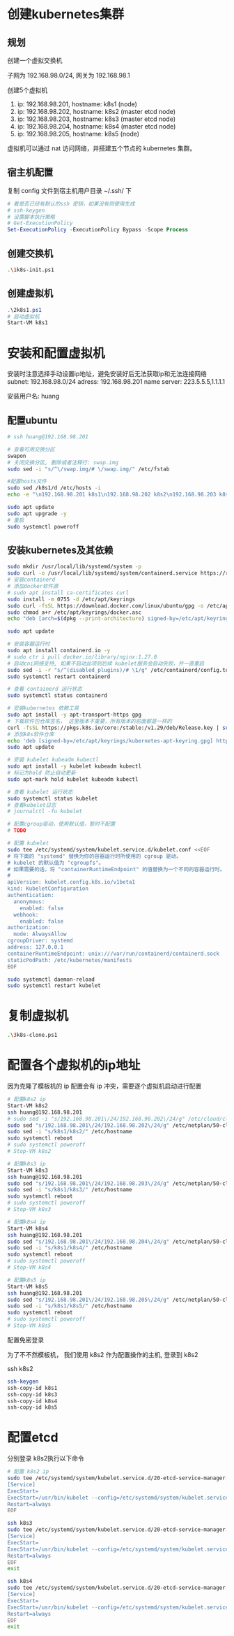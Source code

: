 # 创建kubernetes集群

## 规划
创建一个虚拟交换机

子网为 192.168.98.0/24, 网关为 192.168.98.1

创建5个虚拟机
1. ip: 192.168.98.201, hostname: k8s1 (node)
2. ip: 192.168.98.202, hostname: k8s2 (master etcd node)
3. ip: 192.168.98.203, hostname: k8s3 (master etcd node)
3. ip: 192.168.98.204, hostname: k8s4 (master etcd node)
3. ip: 192.168.98.205, hostname: k8s5 (node)

虚拟机可以通过 nat 访问网络，并搭建五个节点的 kubernetes 集群。

## 宿主机配置
复制 config 文件到宿主机用户目录 ~/.ssh/ 下

```powershell
# 看是否已经有默认的ssh 密钥，如果没有则使用生成
# ssh-keygen
# 设置脚本执行策略
# Get-ExecutionPolicy
Set-ExecutionPolicy -ExecutionPolicy Bypass -Scope Process
```
## 创建交换机
```bash
.\1k8s-init.ps1
```

## 创建虚拟机
```powershell
.\2k8s1.ps1
# 启动虚拟机
Start-VM k8s1
```
# 安装和配置虚拟机
安装时注意选择手动设置ip地址，避免安装好后无法获取ip和无法连接网络
subnet: 192.168.98.0/24
adress: 192.168.98.201
name server: 223.5.5.5,1.1.1.1

安装用户名: huang

## 配置ubuntu
```bash
# ssh huang@192.168.98.201

# 查看可用交换分区
swapon
# 关闭交换分区, 删除或者注释行: swap.img
sudo sed -i "s/^\/swap.img/# \/swap.img/" /etc/fstab

#配置hosts文件
sudo sed /k8s1/d /etc/hosts -i
echo -e "\n192.168.98.201 k8s1\n192.168.98.202 k8s2\n192.168.98.203 k8s3\n192.168.98.204 k8s4\n192.168.98.205 k8s5"| sudo tee -a /etc/hosts

sudo apt update
sudo apt upgrade -y
# 重启
sudo systemctl poweroff

```

## 安装kubernetes及其依赖
```bash
sudo mkdir /usr/local/lib/systemd/system -p
sudo curl -o /usr/local/lib/systemd/system/containerd.service https://raw.githubusercontent.com/containerd/containerd/main/containerd.service
# 安装containerd
# 添加docker软件源
# sudo apt install ca-certificates curl
sudo install -m 0755 -d /etc/apt/keyrings
sudo curl -fsSL https://download.docker.com/linux/ubuntu/gpg -o /etc/apt/keyrings/docker.asc
sudo chmod a+r /etc/apt/keyrings/docker.asc
echo "deb [arch=$(dpkg --print-architecture) signed-by=/etc/apt/keyrings/docker.asc] https://download.docker.com/linux/ubuntu $(. /etc/os-release && echo "$VERSION_CODENAME") stable" | sudo tee /etc/apt/sources.list.d/docker.list > /dev/null

sudo apt update

# 安装容器运行时
sudo apt install containerd.io -y
# sudo ctr i pull docker.io/library/nginx:1.27.0
# 启动cni网络支持, 如果不启动此项则后续 kubelet服务会启动失败，并一直重启
sudo sed -i -r "s/^(disabled_plugins)/# \1/g" /etc/containerd/config.toml
sudo systemctl restart containerd

# 查看 containerd 运行状态
sudo systemctl status containerd

# 安装kubernetes 依赖工具
sudo apt install -y apt-transport-https gpg
# 下载软件包仓库签名， 这里版本不重要，所有版本的前面都是一样的
curl -fsSL https://pkgs.k8s.io/core:/stable:/v1.29/deb/Release.key | sudo gpg --dearmor -o /etc/apt/keyrings/kubernetes-apt-keyring.gpg
# 添加k8s软件仓库
echo 'deb [signed-by=/etc/apt/keyrings/kubernetes-apt-keyring.gpg] https://pkgs.k8s.io/core:/stable:/v1.30/deb/ /' | sudo tee /etc/apt/sources.list.d/kubernetes.list
sudo apt update

# 安装 kubelet kubeadm kubectl
sudo apt install -y kubelet kubeadm kubectl
# 标记为hold 防止自动更新
sudo apt-mark hold kubelet kubeadm kubectl

# 查看 kubelet 运行状态
sudo systemctl status kubelet
# 查看kubelet日志
# journalctl -fu kubelet

# 配置cgroup驱动，使用默认值，暂时不配置
# TODO

# 配置 kubelet
sudo tee /etc/systemd/system/kubelet.service.d/kubelet.conf <<EOF
# 将下面的 "systemd" 替换为你的容器运行时所使用的 cgroup 驱动。
# kubelet 的默认值为 "cgroupfs"。
# 如果需要的话，将 "containerRuntimeEndpoint" 的值替换为一个不同的容器运行时。
#
apiVersion: kubelet.config.k8s.io/v1beta1
kind: KubeletConfiguration
authentication:
  anonymous:
    enabled: false
  webhook:
    enabled: false
authorization:
  mode: AlwaysAllow
cgroupDriver: systemd
address: 127.0.0.1
containerRuntimeEndpoint: unix:///var/run/containerd/containerd.sock
staticPodPath: /etc/kubernetes/manifests
EOF

sudo systemctl daemon-reload
sudo systemctl restart kubelet
```

# 复制虚拟机

```bash
.\3k8s-clone.ps1
```

# 配置各个虚拟机的ip地址
因为克隆了模板机的 ip 配置会有 ip 冲突，需要逐个虚拟机启动进行配置
```bash
# 配置k8s2 ip
Start-VM k8s2
ssh huang@192.168.98.201
# sudo sed -i "s/192.168.98.201\/24/192.168.98.202\/24/g" /etc/cloud/cloud.cfg.d/90-installer-network.cfg
sudo sed "s/192.168.98.201\/24/192.168.98.202\/24/g" /etc/netplan/50-cloud-init.yaml -i
sudo sed -i "s/k8s1/k8s2/" /etc/hostname
sudo systemctl reboot
# sudo systemctl poweroff
# Stop-VM k8s2

# 配置k8s3 ip
Start-VM k8s3
ssh huang@192.168.98.201
sudo sed "s/192.168.98.201\/24/192.168.98.203\/24/g" /etc/netplan/50-cloud-init.yaml -i
sudo sed -i "s/k8s1/k8s3/" /etc/hostname
sudo systemctl reboot
# sudo systemctl poweroff
# Stop-VM k8s3

# 配置k8s4 ip
Start-VM k8s4
ssh huang@192.168.98.201
sudo sed "s/192.168.98.201\/24/192.168.98.204\/24/g" /etc/netplan/50-cloud-init.yaml -i
sudo sed -i "s/k8s1/k8s4/" /etc/hostname
sudo systemctl reboot
# sudo systemctl poweroff
# Stop-VM k8s4

# 配置k8s5 ip
Start-VM k8s5
ssh huang@192.168.98.201
sudo sed "s/192.168.98.201\/24/192.168.98.205\/24/g" /etc/netplan/50-cloud-init.yaml -i
sudo sed -i "s/k8s1/k8s5/" /etc/hostname
sudo systemctl reboot
# sudo systemctl poweroff
# Stop-VM k8s5
```
配置免密登录

为了不不然模板机， 我们使用 k8s2 作为配置操作的主机, 登录到 k8s2

ssh k8s2

```bash
ssh-keygen
ssh-copy-id k8s1
ssh-copy-id k8s3
ssh-copy-id k8s4
ssh-copy-id k8s5

```

# 配置etcd

分别登录 k8s2执行以下命令
```bash
# 配置 k8s2 ip
sudo tee /etc/systemd/system/kubelet.service.d/20-etcd-service-manager.conf <<EOF
[Service]
ExecStart=
ExecStart=/usr/bin/kubelet --config=/etc/systemd/system/kubelet.service.d/kubelet.conf
Restart=always
EOF

ssh k8s3
sudo tee /etc/systemd/system/kubelet.service.d/20-etcd-service-manager.conf <<EOF
[Service]
ExecStart=
ExecStart=/usr/bin/kubelet --config=/etc/systemd/system/kubelet.service.d/kubelet.conf
Restart=always
EOF
exit

ssh k8s4
sudo tee /etc/systemd/system/kubelet.service.d/20-etcd-service-manager.conf <<EOF
[Service]
ExecStart=
ExecStart=/usr/bin/kubelet --config=/etc/systemd/system/kubelet.service.d/kubelet.conf
Restart=always
EOF
exit

```